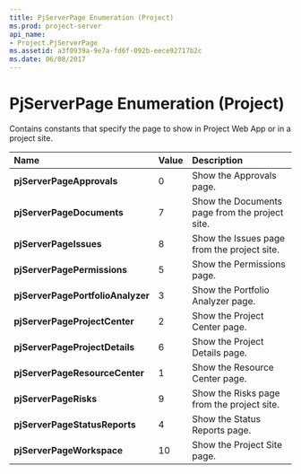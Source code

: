 ```yaml
---
title: PjServerPage Enumeration (Project)
ms.prod: project-server
api_name:
- Project.PjServerPage
ms.assetid: a3f0939a-9e7a-fd6f-092b-eece92717b2c
ms.date: 06/08/2017
---
```



# PjServerPage Enumeration (Project)

Contains constants that specify the page to show in Project Web App or in a project site.



|**Name**|**Value**|**Description**|
|:-----|:-----|:-----|
|**pjServerPageApprovals**|0|Show the Approvals page.|
|**pjServerPageDocuments**|7|Show the Documents page from the project site.|
|**pjServerPageIssues**|8|Show the Issues page from the project site.|
|**pjServerPagePermissions**|5|Show the Permissions page.|
|**pjServerPagePortfolioAnalyzer**|3|Show the Portfolio Analyzer page.|
|**pjServerPageProjectCenter**|2|Show the Project Center page.|
|**pjServerPageProjectDetails**|6|Show the Project Details page.|
|**pjServerPageResourceCenter**|1|Show the Resource Center page.|
|**pjServerPageRisks**|9|Show the Risks page from the project site.|
|**pjServerPageStatusReports**|4|Show the Status Reports page.|
|**pjServerPageWorkspace**|10|Show the Project Site page.|


